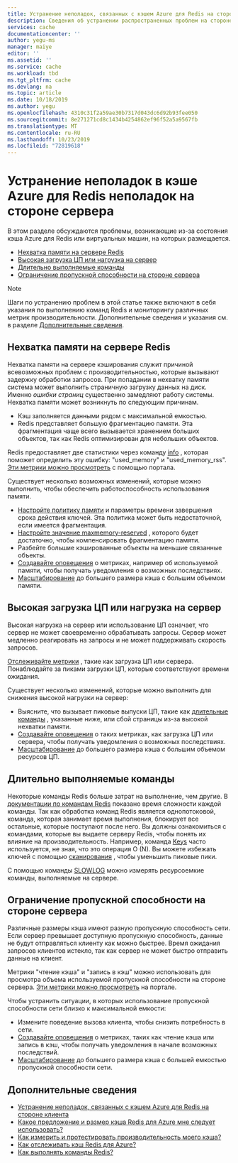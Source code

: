 ```yaml
---
title: Устранение неполадок, связанных с кэшем Azure для Redis на стороне сервера | Документация Майкрософт
description: Сведения об устранении распространенных проблем на стороне сервера с кэшем Azure для Redis
services: cache
documentationcenter: ''
author: yegu-ms
manager: maiye
editor: ''
ms.assetid: ''
ms.service: cache
ms.workload: tbd
ms.tgt_pltfrm: cache
ms.devlang: na
ms.topic: article
ms.date: 10/18/2019
ms.author: yegu
ms.openlocfilehash: 4310c31f2a59ae30b7317d043dc6d92b93fee050
ms.sourcegitcommit: 8e271271cd8c1434b4254862ef96f52a5a9567fb
ms.translationtype: MT
ms.contentlocale: ru-RU
ms.lasthandoff: 10/23/2019
ms.locfileid: "72819618"
---
```

# <a name="troubleshoot-azure-cache-for-redis-server-side-issues"></a>Устранение неполадок в кэше Azure для Redis неполадок на стороне сервера

В этом разделе обсуждаются проблемы, возникающие из-за состояния кэша Azure для Redis или виртуальных машин, на которых размещается.

- [Нехватка памяти на сервере Redis](#memory-pressure-on-redis-server)
- [Высокая загрузка ЦП или нагрузка на сервер](#high-cpu-usage-or-server-load)
- [Длительно выполняемые команды](#long-running-commands)
- [Ограничение пропускной способности на стороне сервера](#server-side-bandwidth-limitation)

> [!NOTE]
> Шаги по устранению проблем в этой статье также включают в себя указания по выполнению команд Redis и мониторингу различных метрик производительности. Дополнительные сведения и указания см. в разделе [Дополнительные сведения](#additional-information).
>

## <a name="memory-pressure-on-redis-server"></a>Нехватка памяти на сервере Redis

Нехватка памяти на сервере кэширования служит причиной всевозможных проблем с производительностью, которые вызывают задержку обработки запросов. При попадании в нехватку памяти система может выполнить страничную загрузку данных на диск. Именно _ошибки страниц_ существенно замедляют работу системы. Нехватка памяти может возникнуть по следующим причинам.

- Кэш заполняется данными рядом с максимальной емкостью.
- Redis представляет большую фрагментацию памяти. Эта фрагментация чаще всего вызывается хранением больших объектов, так как Redis оптимизирован для небольших объектов.

Redis предоставляет две статистики через команду [info](https://redis.io/commands/info) , которая поможет определить эту ошибку: "used_memory" и "used_memory_rss". [Эти метрики можно просмотреть](cache-how-to-monitor.md#view-metrics-with-azure-monitor) с помощью портала.

Существует несколько возможных изменений, которые можно выполнить, чтобы обеспечить работоспособность использования памяти.

- [Настройте политику памяти](cache-configure.md#maxmemory-policy-and-maxmemory-reserved) и параметры времени завершения срока действия ключей. Эта политика может быть недостаточной, если имеется фрагментация.
- [Настройте значение maxmemory-reserved](cache-configure.md#maxmemory-policy-and-maxmemory-reserved) , которого будет достаточно, чтобы компенсировать фрагментацию памяти.
- Разбейте большие кэшированные объекты на меньшие связанные объекты.
- [Создавайте оповещения](cache-how-to-monitor.md#alerts) о метриках, например об используемой памяти, чтобы получать уведомления о возможных последствиях.
- [Масштабирование](cache-how-to-scale.md) до большего размера кэша с большим объемом памяти.

## <a name="high-cpu-usage-or-server-load"></a>Высокая загрузка ЦП или нагрузка на сервер

Высокая нагрузка на сервер или использование ЦП означает, что сервер не может своевременно обрабатывать запросы. Сервер может медленно реагировать на запросы и не может поддерживать скорость запросов.

[Отслеживайте метрики](cache-how-to-monitor.md#view-metrics-with-azure-monitor) , такие как загрузка ЦП или сервера. Понаблюдайте за пиками загрузки ЦП, которые соответствуют времени ожидания.

Существует несколько изменений, которые можно выполнить для снижения высокой нагрузки на сервер:

- Выясните, что вызывает пиковые выпуски ЦП, такие как [длительные команды](#long-running-commands) , указанные ниже, или сбой страницы из-за высокой нехватки памяти.
- [Создавайте оповещения](cache-how-to-monitor.md#alerts) о таких метриках, как загрузка ЦП или сервера, чтобы получать уведомления о возможных последствиях.
- [Масштабирование](cache-how-to-scale.md) до большего размера кэша с большим объемом ресурсов ЦП.

## <a name="long-running-commands"></a>Длительно выполняемые команды

Некоторые команды Redis больше затрат на выполнение, чем другие. В [документации по командам Redis](https://redis.io/commands) показано время сложности каждой команды. Так как обработка команд Redis является однопотоковой, команда, которая занимает время выполнения, блокирует все остальные, которые поступают после него. Вы должны ознакомиться с командами, которые вы выдаете серверу Redis, чтобы понять их влияние на производительность. Например, команда [Keys](https://redis.io/commands/keys) часто используется, не зная, что это операция O (N). Вы можете избежать ключей с помощью [сканирования](https://redis.io/commands/scan) , чтобы уменьшить пиковые пики.

С помощью команды [SLOWLOG](https://redis.io/commands/slowlog) можно измерять ресурсоемкие команды, выполняемые на сервере.

## <a name="server-side-bandwidth-limitation"></a>Ограничение пропускной способности на стороне сервера

Различные размеры кэша имеют разную пропускную способность сети. Если сервер превышает доступную пропускную способность, данные не будут отправляться клиенту как можно быстрее. Время ожидания запросов клиентов истекло, так как сервер не может быстро отправить данные на клиент.

Метрики "чтение кэша" и "запись в кэш" можно использовать для просмотра объема используемой пропускной способности на стороне сервера. [Эти метрики можно просмотреть](cache-how-to-monitor.md#view-metrics-with-azure-monitor) на портале.

Чтобы устранить ситуации, в которых использование пропускной способности сети близко к максимальной емкости:

- Измените поведение вызова клиента, чтобы снизить потребность в сети.
- [Создавайте оповещения](cache-how-to-monitor.md#alerts) о метриках, таких как чтение кэша или запись в кэш, чтобы получать уведомления в начале возможных последствий.
- [Масштабирование](cache-how-to-scale.md) до большего размера кэша с большей емкостью пропускной способности сети.

## <a name="additional-information"></a>Дополнительные сведения

- [Устранение неполадок, связанных с кэшем Azure для Redis на стороне клиента](cache-troubleshoot-client.md)
- [Какое предложение и размер кэша Redis для Azure мне следует использовать?](cache-faq.md#what-azure-cache-for-redis-offering-and-size-should-i-use)
- [Как измерить и протестировать производительность моего кэша?](cache-faq.md#how-can-i-benchmark-and-test-the-performance-of-my-cache)
- [Как отслеживать кэш Redis для Azure?](cache-how-to-monitor.md)
- [Как выполнять команды Redis?](cache-faq.md#how-can-i-run-redis-commands)

